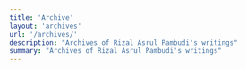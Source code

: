 ```yaml
---
title: 'Archive'
layout: 'archives'
url: '/archives/'
description: "Archives of Rizal Asrul Pambudi's writings"
summary: "Archives of Rizal Asrul Pambudi's writings"
---
```


